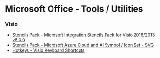 
# Microsoft Office - Tools / Utilities

### Visio
* [Stencils Pack - Microsoft Integration Stencils Pack for Visio 2016/2013 v5.0.0](https://gallery.technet.microsoft.com/Collection-of-Integration-e6a3f4d0)
* [Stencils Pack - Microsoft Azure Cloud and AI Symbol / Icon Set - SVG](https://www.microsoft.com/en-us/download/details.aspx?id=41937)
* [Hotkeys - Visio Keyboard Shortcuts](http://www.excel-networks.com/docs/ms-visio-keyboardshortcuts.pdf)

